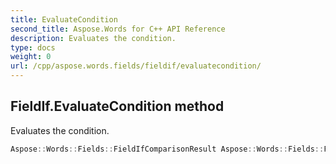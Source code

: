 ```yaml
---
title: EvaluateCondition
second_title: Aspose.Words for C++ API Reference
description: Evaluates the condition. 
type: docs
weight: 0
url: /cpp/aspose.words.fields/fieldif/evaluatecondition/
---
```

## FieldIf.EvaluateCondition method


Evaluates the condition.

```cpp
Aspose::Words::Fields::FieldIfComparisonResult Aspose::Words::Fields::FieldIf::EvaluateCondition()
```

